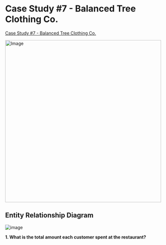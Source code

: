 # Case Study #7 - Balanced Tree Clothing Co.
[Case Study #7 - Balanced Tree Clothing Co.](https://8weeksqlchallenge.com/case-study-7/)

<img src="https://user-images.githubusercontent.com/81607668/8ada3c0c-e90a-47a7-9a5c-8ffd6ee3eef8" alt="Image" width="500" height="520">

## Entity Relationship Diagram
![image](https://github.com/user-attachments/assets/f9f41b1c-50c3-4961-841c-48c247db2285)

**1. What is the total amount each customer spent at the restaurant?**
